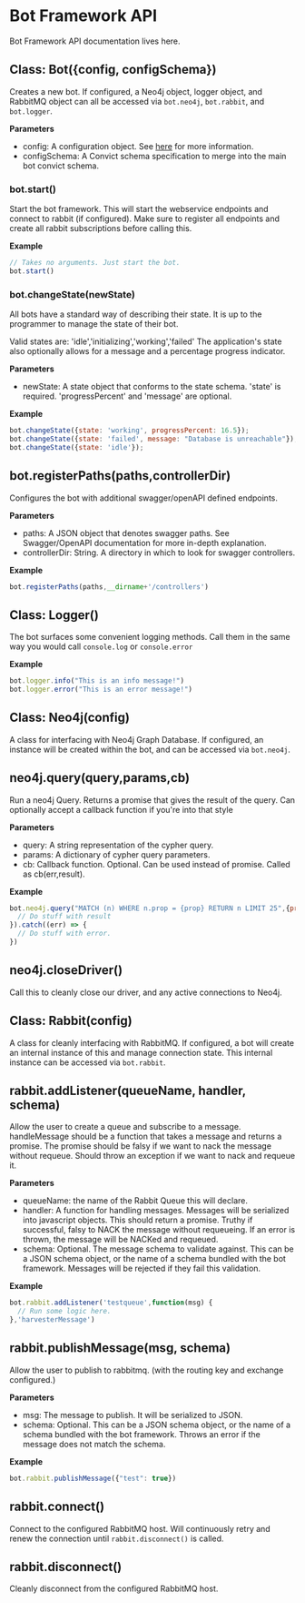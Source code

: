 # Bot Framework API

Bot Framework API documentation lives here.

## Class: Bot({config, configSchema})

Creates a new bot.
If configured, a Neo4j object, logger object, and RabbitMQ object can all be accessed via
`bot.neo4j`, `bot.rabbit`, and `bot.logger`.

**Parameters**
* config: A configuration object. See [here](./README.md#configuration) for more information.
* configSchema: A Convict schema specification to merge into the main bot convict schema.

### bot.start()
Start the bot framework. This will start the webservice endpoints and connect to rabbit (if configured).
Make sure to register all endpoints and create all rabbit subscriptions before calling this.

**Example**
```javascript
// Takes no arguments. Just start the bot.
bot.start()
```

### bot.changeState(newState)

All bots have a standard way of describing their state. It is up to the programmer to manage the state of their bot.

Valid states are: 'idle','initializing','working','failed' The application's state also optionally allows for a message and a percentage progress indicator.

**Parameters**
* newState: A state object that conforms to the state schema. 'state' is required. 'progressPercent' and 'message' are optional.

**Example**
```javascript
bot.changeState({state: 'working', progressPercent: 16.5});
bot.changeState({state: 'failed', message: "Database is unreachable"});
bot.changeState({state: 'idle'});
```

## bot.registerPaths(paths,controllerDir)

Configures the bot with additional swagger/openAPI defined endpoints.

**Parameters**
* paths: A JSON object that denotes swagger paths. See Swagger/OpenAPI documentation for more in-depth explanation.
* controllerDir: String. A directory in which to look for swagger controllers.

**Example**
```javascript
bot.registerPaths(paths,__dirname+'/controllers')
```

## Class: Logger()

The bot surfaces some convenient logging methods. Call them in the same way you would call `console.log` or `console.error`

**Example**
```javascript
bot.logger.info("This is an info message!")
bot.logger.error("This is an error message!")
```

## Class: Neo4j(config)

A class for interfacing with Neo4j Graph Database. If configured, an instance will be created within the bot, and can be accessed via `bot.neo4j`.

## neo4j.query(query,params,cb)

Run a neo4j Query. Returns a promise that gives the result of the query. Can optionally accept a callback function if you're into that style

**Parameters**
* query: A string representation of the cypher query.
* params: A dictionary of cypher query parameters.
* cb: Callback function. Optional. Can be used instead of promise. Called as cb(err,result). 

**Example**
```javascript
bot.neo4j.query("MATCH (n) WHERE n.prop = {prop} RETURN n LIMIT 25",{prop: "value"}).then((result) => {
  // Do stuff with result
}).catch((err) => {
  // Do stuff with error.
})
```

## neo4j.closeDriver()

Call this to cleanly close our driver, and any active connections to Neo4j.

## Class: Rabbit(config)

A class for cleanly interfacing with RabbitMQ. If configured, a bot will create an internal instance of this and manage connection state. This internal instance can be accessed via `bot.rabbit`.

## rabbit.addListener(queueName, handler, schema)
Allow the user to create a queue and subscribe to a message. handleMessage should be a function that takes a message and returns a promise. The promise should be falsy if we want to nack the message without requeue. Should throw an exception if we want to nack and requeue it.

**Parameters**
* queueName: the name of the Rabbit Queue this will declare.
* handler: A function for handling messages. Messages will be serialized into javascript objects. This should return a promise. Truthy if successful, falsy to NACK the message without requeueing. If an error is thrown, the message will be NACKed and requeued.
* schema: Optional. The message schema to validate against. This can be a JSON schema object, or the name of a schema bundled with the bot framework. Messages will be rejected if they fail this validation.

**Example**
```javascript
bot.rabbit.addListener('testqueue',function(msg) {
  // Run some logic here.
},'harvesterMessage')
```

## rabbit.publishMessage(msg, schema)
Allow the user to publish to rabbitmq. (with the routing key and exchange configured.)

**Parameters**
* msg: The message to publish. It will be serialized to JSON.
* schema: Optional. This can be a JSON schema object, or the name of a schema bundled with the bot framework. Throws an error if the message does not match the schema.

**Example**
```javascript
bot.rabbit.publishMessage({"test": true})
```
## rabbit.connect() 

Connect to the configured RabbitMQ host. Will continuously retry and renew the connection until `rabbit.disconnect()` is called.

## rabbit.disconnect()

Cleanly disconnect from the configured RabbitMQ host.